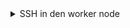 <details><summary>SSH in den worker node</summary>

**Wichtig: Öffne ein neues Tab im In-Browser-Terminal**

Dann

```plain
ssh node01
```

</details>
